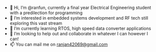 - 👋 Hi, I’m @ranfun, currently a final year Electrical Engineering student with a predilection for programming
- 👀 I’m interested in embedded systems development and RF tech still exploring this vast stream
- 🌱 I’m currently learning RTOS, high speed data converter applications
- 💞️ I’m looking to help out and collaborate in whatever I can however I can!
- 📫 You can mail me on ranjan42069@gmail.com

<!---
ranfun/ranfun is a ✨ special ✨ repository because its `README.md` (this file) appears on your GitHub profile.
You can click the Preview link to take a look at your changes.
--->
